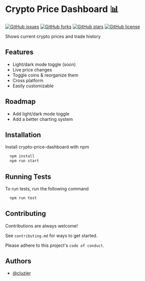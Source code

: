 
# Crypto Price Dashboard 📊

[![GitHub issues](https://img.shields.io/github/issues/cluzier/crypto-price-dashboard)](https://github.com/cluzier/crypto-price-dashboard/issues)
[![GitHub forks](https://img.shields.io/github/forks/cluzier/crypto-price-dashboard)](https://github.com/cluzier/crypto-price-dashboard/network)
[![GitHub stars](https://img.shields.io/github/stars/cluzier/crypto-price-dashboard)](https://github.com/cluzier/crypto-price-dashboard/stargazers)
[![GitHub license](https://img.shields.io/github/license/cluzier/crypto-price-dashboard)](https://github.com/cluzier/crypto-price-dashboard)
  
Shows current crypto prices and trade history

## Features

- Light/dark mode toggle (soon)
- Live price changes
- Toggle coins & reorganize them
- Cross platform
- Easily customizable

  
## Roadmap

- Add light/dark mode toggle
- Add a better charting system

  
## Installation 

Install crypto-price-dashboard with npm

```bash 
  npm install
  npm run start
```

## Running Tests

To run tests, run the following command

```bash
  npm run test
```
    
## Contributing

Contributions are always welcome!

See `contributing.md` for ways to get started.

Please adhere to this project's `code of conduct`.

  
## Authors

- [@cluzier](https://www.github.com/cluzier)

  
